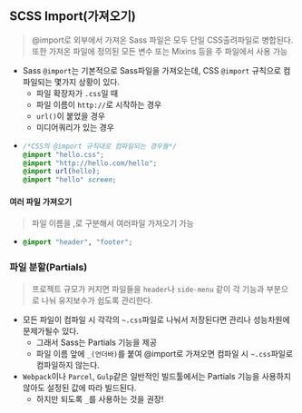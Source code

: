 ## SCSS Import(가져오기)

> @import로 외부에서 가져온 Sass 파일은 모두 단일 CSS출려파일로 병합된다.
> <br> 또한 가져온 파일에 정의된 모든 변수 또는 Mixins 등을 주 파일에서 사용 가능

- Sass `@import`는 기본적으로 Sass파일을 가져오는데, CSS `@import` 규칙으로 컴파일되는 몇가지 상황이 있다.
  - 파일 확장자가 `.css`일 때
  - 파일 이름이 `http://`로 시작하는 경우
  - `url()`이 붙었을 경우
  - 미디어쿼리가 있는 경우
- ```css
  /*CSS의 @import 규칙대로 컴파일되는 경우들*/
  @import "hello.css";
  @import "http://hello.com/hello";
  @import url(hello);
  @import "hello" screen;
  ```

#### 여러 파일 가져오기

> 파일 이름을 ,로 구분해서 여러파일 가져오기 가능

- ```scss
  @import "header", "footer";
  ```

### 파일 분할(Partials)

> 프로젝트 규모가 커지면 파일들을 `header`나 `side-menu` 같이 각 기능과 부분으로 나눠 유지보수가 쉽도록 관리한다.

- 모든 파일이 컴파일 시 각각의 `~.css`파일로 나눠서 저장된다면 관리나 성능차원에 문제가될수 있다.
  - 그래서 Sass는 Partials 기능을 제공
  - 파일 이름 앞에 `_(언더바)`를 붙여 @import로 가져오면 컴파일 시 `~.css`파일로 컴파일하지 않는다.
- `Webpack`이나 `Parcel`, `Gulp`같은 일반적인 빌드툴에서는 Partials 기능을 사용하지 않아도 설정된 값에 따라 빌드된다.
  - 하지만 되도록 `_`를 사용하는 것을 권장!
